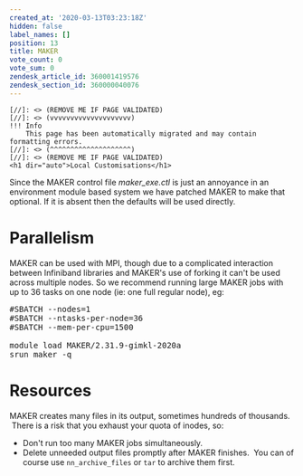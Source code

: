 ```yaml
---
created_at: '2020-03-13T03:23:18Z'
hidden: false
label_names: []
position: 13
title: MAKER
vote_count: 0
vote_sum: 0
zendesk_article_id: 360001419576
zendesk_section_id: 360000040076
---
```



    [//]: <> (REMOVE ME IF PAGE VALIDATED)
    [//]: <> (vvvvvvvvvvvvvvvvvvvv)
    !!! Info
        This page has been automatically migrated and may contain formatting errors.
    [//]: <> (^^^^^^^^^^^^^^^^^^^^)
    [//]: <> (REMOVE ME IF PAGE VALIDATED)
    <h1 dir="auto">Local Customisations</h1>
<p dir="auto">Since the MAKER control file <em>maker_exe.ctl</em> is just an annoyance in an environment module based system we have patched MAKER to make that optional. If it is absent then the defaults will be used directly. </p>
<h1 dir="auto">Parallelism</h1>
<p>MAKER can be used with MPI, though due to a complicated interaction between Infiniband libraries and MAKER's use of forking it can't be used across multiple nodes. So we recommend running large MAKER jobs with up to 36 tasks on one node (ie: one full regular node), eg:</p>
<pre>#SBATCH --nodes=1<br>#SBATCH --ntasks-per-node=36<br>#SBATCH --mem-per-cpu=1500<br><br>module load MAKER/2.31.9-gimkl-2020a<br>srun maker -q</pre>
<h1>Resources</h1>
<p>MAKER creates many files in its output, sometimes hundreds of thousands.  There is a risk that you exhaust your quota of inodes, so:</p>
<ul>
<li>Don't run too many MAKER jobs simultaneously.</li>
<li>Delete unneeded output files promptly after MAKER finishes.  You can of course use <code>nn_archive_files</code> or <code>tar</code> to archive them first.</li>
</ul>
<p dir="auto"> </p>